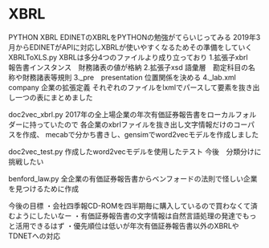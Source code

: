 # XBRL
PYTHON XBRL
EDINETのXBRLをPYTHONの勉強がてらいじってみる
2019年3月からEDINETがAPIに対応しXBRLが使いやすくなるためその準備をしていく
XBRLToXLS.py
XBRLは多分4つのファイルより成り立っており
1.拡張子xbrl　報告書インスタンス　財務諸表の値が格納
2.拡張子xsd 語彙層　勘定科目の名称や財務諸表等規則
3._pre　presentation 位置関係を決める
4._lab.xml　company 企業の拡張定義
それぞれのファイルをlxmlでパースして要素を抜き出し一つの表にまとめました

doc2vec_xbrl.py
2017年の全上場企業の年次有価証券報告書をローカルフォルダーに持っていたので
各企業のxbrlファイルを抜き出し文字情報だけのコーパスを作成、
mecabで分かち書きし、gensimでword2vecモデルを作成しました

doc2vec_test.py
作成したword2vecモデルを使用したテスト
今後　分類分けに挑戦したい

benford_law.py
全企業の有価証券報告書からベンフォードの法則で怪しい企業を見つけるために作成

今後の目標
・会社四季報CD-ROMを四半期毎に購入しているので買わなくて済むようにしたいなー
・有価証券報告書の文字情報は自然言語処理の発達でもっと活用できるはず
・優先順位は低いが年次有価証券報告書以外のXBRLやTDNETへの対応
